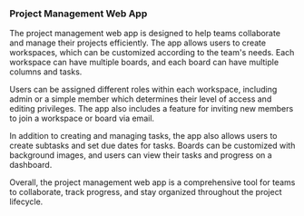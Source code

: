 ### Project Management Web App

The project management web app is designed to help teams collaborate and manage their projects efficiently. The app allows users to create workspaces, which can be customized according to the team's needs. Each workspace can have multiple boards, and each board can have multiple columns and tasks.

Users can be assigned different roles within each workspace, including admin or a simple member which determines their level of access and editing privileges. The app also includes a feature for inviting new members to join a workspace or board via email.

In addition to creating and managing tasks, the app also allows users to create subtasks and set due dates for tasks. Boards can be customized with background images, and users can view their tasks and progress on a dashboard.

Overall, the project management web app is a comprehensive tool for teams to collaborate, track progress, and stay organized throughout the project lifecycle.
